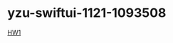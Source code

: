 # yzu-swiftui-1121-1093508

[HW1](https://github.com/BurningBeans/yzu-swiftui-1121-1093508/blob/main/HW1/hw1.md)
